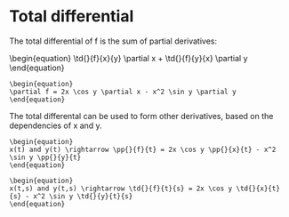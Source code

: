 # Total differential

The total differential of f is the sum of partial derivatives:

\begin{equation}
\td{}{f}{x}{y} \partial x + \td{}{f}{y}{x} \partial y
\end{equation}

```{example} example
\begin{equation}
\partial f = 2x \cos y \partial x - x^2 \sin y \partial y
\end{equation}
```

 The total differental can be used to form other derivatives, based on the dependencies of x and y.

```{example}
\begin{equation}
x(t) and y(t) \rightarrow \pp{}{f}{t} = 2x \cos y \pp{}{x}{t} - x^2 \sin y \pp{}{y}{t}
\end{equation}
```

```{example}
\begin{equation}
x(t,s) and y(t,s) \rightarrow \td{}{f}{t}{s} = 2x \cos y \td{}{x}{t}{s} - x^2 \sin y \td{}{y}{t}{s}
\end{equation}
```